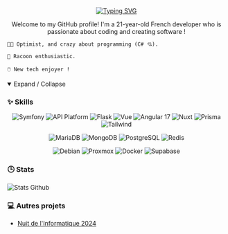 <div align="center">
    <a href="https://git.io/typing-svg">
        <img src="https://readme-typing-svg.demolab.com?font=JetBrains+Mono&size=28&duration=2000&pause=500&center=true&vCenter=true&random=false&width=600&lines=Hello+there+%F0%9F%91%8B;I'm+Alexis+Udycz+(Aka+C4NX)+%F0%9F%A6%9D;Nice+to+meet+you+%F0%9F%92%9C" alt="Typing SVG">
    </a>
    <p>Welcome to my GitHub profile! I'm a 21-year-old French developer who is passionate about coding and creating software !</p>
</div>

```
🤙🏼 Optimist, and crazy about programming (C# 💘).

🦝 Racoon enthusiastic.

🖱️ New tech enjoyer !
```

<details open>
<summary>Expand / Collapse</summary>

### ✨ Skills

<div align="center">

![Symfony](https://img.shields.io/badge/Symfony-000000?style=for-the-badge&logo=Symfony&logoColor=white)
![API Platform](https://img.shields.io/badge/API%20Platform-0099a1?style=for-the-badge&logo=Symfony)
![Flask](https://img.shields.io/badge/Flask-000000?style=for-the-badge&logo=flask&logoColor=white)
![Vue](https://img.shields.io/badge/Vue%20js-35495E?style=for-the-badge&logo=vuedotjs&logoColor=4FC08D)
![Angular 17](https://img.shields.io/badge/Angular-DD0031?style=for-the-badge&logo=angular&logoColor=white)
![Nuxt](https://img.shields.io/badge/nuxt%20js-00C58E?style=for-the-badge&logo=nuxtdotjs&logoColor=white)
![Prisma](https://img.shields.io/badge/Prisma-3982CE?style=for-the-badge&logo=Prisma&logoColor=white)
![Tailwind](https://img.shields.io/badge/Tailwind_CSS-38B2AC?style=for-the-badge&logo=tailwind-css&logoColor=white)

![MariaDB](https://img.shields.io/badge/MariaDB-003545?style=for-the-badge&logo=mariadb&logoColor=white)
![MongoDB](https://img.shields.io/badge/MongoDB-4EA94B?style=for-the-badge&logo=mongodb&logoColor=white)
![PostgreSQL](https://img.shields.io/badge/PostgreSQL-316192?style=for-the-badge&logo=postgresql&logoColor=white)
![Redis](https://img.shields.io/badge/redis-%23DD0031.svg?&style=for-the-badge&logo=redis&logoColor=white)

![Debian](https://img.shields.io/badge/Debian-A81D33?style=for-the-badge&logo=debian&logoColor=white)
![Proxmox](https://img.shields.io/badge/Proxmox-E57000?style=for-the-badge&logo=proxmox&logoColor=white)
![Docker](https://img.shields.io/badge/Docker-2CA5E0?style=for-the-badge&logo=docker&logoColor=white)
![Supabase](https://img.shields.io/badge/Supabase-181818?style=for-the-badge&logo=supabase&logoColor=white)

</div>

### 🕒 Stats

![Stats Github](https://github-readme-stats.vercel.app/api?username=C4NX&theme=blue-green)

### 💻 Autres projets

- [Nuit de l'Informatique 2024](https://github.com/Sakusai/Nuit-info)

</details>

</div>
